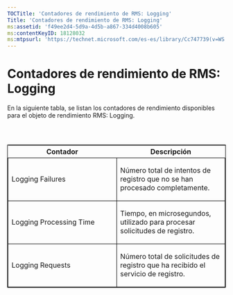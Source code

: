 ```yaml
---
TOCTitle: 'Contadores de rendimiento de RMS: Logging'
Title: 'Contadores de rendimiento de RMS: Logging'
ms:assetid: 'f49ee2d4-5d9a-4d5b-a867-334d4008b605'
ms:contentKeyID: 18128032
ms:mtpsurl: 'https://technet.microsoft.com/es-es/library/Cc747739(v=WS.10)'
---
```


Contadores de rendimiento de RMS: Logging
=========================================

En la siguiente tabla, se listan los contadores de rendimiento disponibles para el objeto de rendimiento RMS: Logging.

###  

<p> </p>
<table style="border:1px solid black;">
<colgroup>
<col width="50%" />
<col width="50%" />
</colgroup>
<thead>
<tr class="header">
<th>Contador</th>
<th>Descripción</th>
</tr>
</thead>
<tbody>
<tr class="odd">
<td style="border:1px solid black;"><p>Logging Failures</p></td>
<td style="border:1px solid black;"><p>Número total de intentos de registro que no se han procesado completamente.</p></td>
</tr>  
<tr class="even">
<td style="border:1px solid black;"><p>Logging Processing Time</p></td>
<td style="border:1px solid black;"><p>Tiempo, en microsegundos, utilizado para procesar solicitudes de registro.</p></td>
</tr>  
<tr class="odd">
<td style="border:1px solid black;"><p>Logging Requests</p></td>
<td style="border:1px solid black;"><p>Número total de solicitudes de registro que ha recibido el servicio de registro.</p></td>
</tr>  
</tbody>  
</table>
